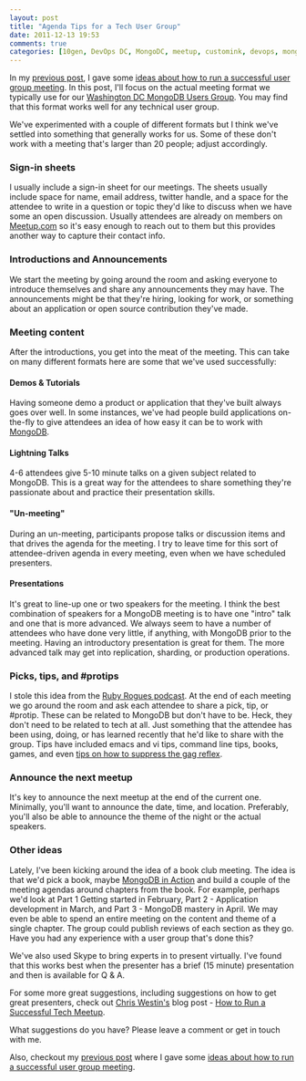 ```yaml
---
layout: post
title: "Agenda Tips for a Tech User Group"
date: 2011-12-13 19:53
comments: true
categories: [10gen, DevOps DC, MongoDC, meetup, customink, devops, mongodb, user groups, meetup]
---
```

In my [previous post](http://nathenharvey.com/blog/2011/12/13/tips-for-hosting-a-tech-user-group/), I gave some [ideas about how to run a successful user group meeting](http://nathenharvey.com/blog/2011/12/13/tips-for-hosting-a-tech-user-group/). In this post, I'll focus on the actual meeting format we typically use for our [Washington DC MongoDB Users Group](http://www.meetup.com/Washington-DC-MongoDB-Users-Group/). You may find that this format works well for any technical user group.

We've experimented with a couple of different formats but I think we've settled into something that generally works for us. Some of these don't work with a meeting that's larger than 20 people; adjust accordingly.
<!--more-->
### Sign-in sheets
I usually include a sign-in sheet for our meetings. The sheets usually include space for name, email address, twitter handle, and a space for the attendee to write in a question or topic they'd like to discuss when we have some an open discussion. Usually attendees are already on members on [Meetup.com](http://www.meetup.com/) so it's easy enough to reach out to them but this provides another way to capture their contact info.

### Introductions and Announcements
We start the meeting by going around the room and asking everyone to introduce themselves and share any announcements they may have. The announcements might be that they're hiring, looking for work, or something about an application or open source contribution they've made.

### Meeting content
After the introductions, you get into the meat of the meeting. This can take on many different formats here are some that we've used successfully:

#### Demos &amp; Tutorials
Having someone demo a product or application that they've built always goes over well. In some instances, we've had people build applications on-the-fly to give attendees an idea of how easy it can be to work with [MongoDB](http://www.mongodb.org/).

#### Lightning Talks
4-6 attendees give 5-10 minute talks on a given subject related to MongoDB. This is a great way for the attendees to share something they're passionate about and practice their presentation skills.

#### "Un-meeting"
During an un-meeting, participants propose talks or discussion items and that drives the agenda for the meeting. I try to leave time for this sort of attendee-driven agenda in every meeting, even when we have scheduled presenters.

#### Presentations
It's great to line-up one or two speakers for the meeting. I think the best combination of speakers for a MongoDB meeting is to have one "intro" talk and one that is more advanced. We always seem to have a number of attendees who have done very little, if anything, with MongoDB prior to the meeting. Having an introductory presentation is great for them. The more advanced talk may get into replication, sharding, or production operations.

### Picks, tips, and #protips
I stole this idea from the [Ruby Rogues podcast](http://rubyrogues.com/). At the end of each meeting we go around the room and ask each attendee to share a pick, tip, or #protip. These can be related to MongoDB but don't have to be. Heck, they don't need to be related to tech at all. Just something that the attendee has been using, doing, or has learned recently that he'd like to share with the group. Tips have included emacs and vi tips, command line tips, books, games, and even [tips on how to suppress the gag reflex](http://www.wikihow.com/Suppress-the-Gag-Reflex).

### Announce the next meetup
It's key to announce the next meetup at the end of the current one. Minimally, you'll want to announce the date, time, and location. Preferably, you'll also be able to announce the theme of the night or the actual speakers.

### Other ideas
Lately, I've been kicking around the idea of a book club meeting. The idea is that we'd pick a book, maybe [MongoDB in Action](http://www.manning.com/banker/) and build a couple of the meeting agendas around chapters from the book. For example, perhaps we'd look at Part 1 Getting started in February, Part 2 - Application development in March, and Part 3 - MongoDB mastery in April. We may even be able to spend an entire meeting on the content and theme of a single chapter. The group could publish reviews of each section as they go. Have you had any experience with a user group that's done this?

We've also used Skype to bring experts in to present virtually. I've found that this works best when the presenter has a brief (15 minute) presentation and then is available for Q & A.

For some more great suggestions, including suggestions on how to get great presenters, check out [Chris Westin's](https://twitter.com/cwestin63) blog post - [How to Run a Successful Tech Meetup](https://www.bookofbrilliantthings.com/blog/how-to-run-a-successful-tech-meetup).

What suggestions do you have? Please leave a comment or get in touch with me.

Also, checkout my [previous post](http://nathenharvey.com/blog/2011/12/13/tips-for-hosting-a-tech-user-group/) where I gave some [ideas about how to run a successful user group meeting](http://nathenharvey.com/blog/2011/12/13/tips-for-hosting-a-tech-user-group/).